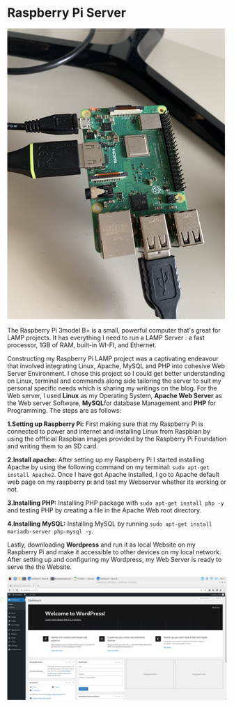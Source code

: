 # Raspberry Pi Server

<img src="and.jpg" alt="and" width="500"/>

The Raspberry Pi 3model B+ is a small, powerful computer that's great for LAMP projects. It has everything I need to run a LAMP Server : a fast processor, 1GB of RAM, built-in WI-FI, and Ethernet.

Constructing my Raspberry Pi LAMP project  was a captivating endeavour that involved integrating Linux, Apache, MySQL and PHP into cohesive Web Server Environment. I chose this project so I could get better understanding on Linux, terminal and commands along side tailoring the server to suit my personal specific needs which is sharing my writings on the blog.
For the Web server, I used **Linux** as my Operating System, **Apache Web Server** as the Web server Software, **MySQL**for database Management and **PHP** for Programming. The steps are as follows:

**1.Setting up Raspberry Pi:** First making  sure that my Raspberry Pi is connected to power and internet and installing Linux from Raspbian by using the offficial Raspbian images provided by the Raspberry Pi Foundation and writing them to an SD card.

**2.Install apache:** After setting up my Raspberry Pi I started installing Apache by using the following command on my terminal: `sudo apt-get install Apache2`. Once I have got Apache installed, I go to Apache default web page on my raspberry pi and test my Webserver whether its working or not. 

**3.Installing PHP:** Installing PHP package with `sudo apt-get install php -y` and testing PHP by creating a file in the Apache Web root directory.
 
**4.Installing MySQL:** Installing MySQL by running `sudo apt-get install mariadb-server php-mysql -y`.

Lastly, downloading **Wordpress** and run it as local Website on my Raspberry Pi and make it accessible to other devices on my local network. After setting up and configuring my Wordpress, my Web Server is ready to serve the the Website.


<img src="sebat.png" alt="sebat" width="900"/>












